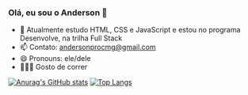 ### Olá, eu sou o Anderson 👋


- 🌱 Atualmente estudo HTML, CSS e JavaScript e estou no programa Desenvolve, na trilha Full Stack
- 📫 Contato: andersonprocmg@gmail.com
- 😄 Pronouns: ele/dele
- 🏃🏻‍♂️ Gosto de correr

[![Anurag's GitHub stats](https://github-readme-stats.vercel.app/api?username=Andersonpro)](https://github.com/anuraghazra/github-readme-stats) 
[![Top Langs](https://github-readme-stats.vercel.app/api/top-langs/?username=Andersonpro)](https://github.com/anuraghazra/github-readme-stats)
